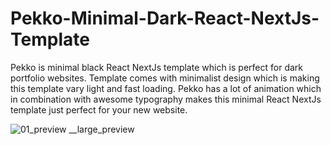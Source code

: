 # Pekko-Minimal-Dark-React-NextJs-Template
Pekko is minimal black React NextJs template which is perfect for dark portfolio websites. Template comes with minimalist design which is making this template vary light and fast loading. Pekko has a lot of animation which in combination with awesome typography makes this minimal React NextJs template just perfect for your new website.

![01_preview __large_preview](https://github.com/codeplay-code/Pekko-Minimal-Dark-React-NextJs-Template/assets/145067902/f764c5c0-89a5-4c30-9b63-3133d7d35131)


